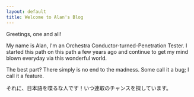 ```yaml
---
layout: default
title: Welcome to Alan's Blog
---
```


<link rel="stylesheet" href="/assets/css/custom.css">

Greetings, one and all!

My name is Alan, I'm an Orchestra Conductor-turned-Penetration Tester. I started this path on this path a few years ago and continue to get my mind blown everyday via this wonderful world.

The best part? There simply is no end to the madness. Some call it a bug; I call it a feature.

それに、日本語を喋るな人です！いつ連取のチャンスを探しています。
